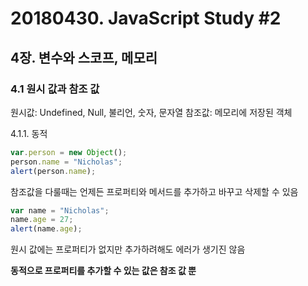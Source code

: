 # 20180430. JavaScript Study #2

## 4장. 변수와 스코프, 메모리

### 4.1 원시 값과 참조 값

원시값: Undefined, Null, 불리언, 숫자, 문자열
참조값: 메모리에 저장된 객체

4.1.1. 동적 

~~~javascript
var.person = new Object();
person.name = "Nicholas";
alert(person.name);
~~~
참조값을 다룰때는 언제든 프로퍼티와 메서드를 추가하고 바꾸고 삭제할 수 있음

~~~javascript
var name = "Nicholas";
name.age = 27;
alert(name.age);
~~~
원시 값에는 프로퍼티가 없지만 추가하려해도 에러가 생기진 않음

**동적으로 프로퍼티를 추가할 수 있는 값은 참조 값 뿐**

